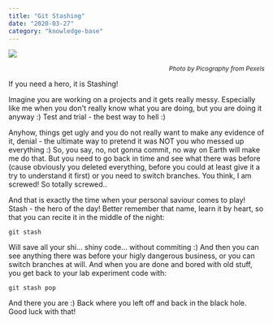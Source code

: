 ```yaml
---
title: "Git Stashing"
date: "2020-03-27"
category: "knowledge-base"
---
```


[![](https://i.imgur.com/8ErnL8l.jpg)](https://i.imgur.com/8ErnL8l.jpg)<p style="font-size: 12px; text-align: right">_Photo by Picography from Pexels_</p>

If you need a hero, it is Stashing!

Imagine you are working on a projects and it gets really messy. Especially like me when you don't really know what you are doing, but you are doing it anyway :) Test and trial - the best way to hell :) 

Anyhow, things get ugly and you do not really want to make any evidence of it, denial - the ultimate way to pretend it was NOT you who messed up everything :) So, you say, no, not gonna commit, no way on Earth will make me do that. But you need to go back in time and see what there was before (cause obviously you deleted everything, before you could at least give it a try to understand it first) or you need to switch branches. You think, I am screwed! So totally screwed..

And that is exactly the time when your personal saviour comes to play! Stash - the hero of the day! Better remember that name, learn it by heart, so that you can recite it in the middle of the night:

```
git stash
```

Will save all your shi... shiny code... without commiting :) And then you can see anything there was before your higly dangerous business, or you can switch branches at will. And when you are done and bored with old stuff, you get back to your lab experiment code with:
```
git stash pop
```

And there you are :) Back where you left off and back in the black hole. Good luck with that!